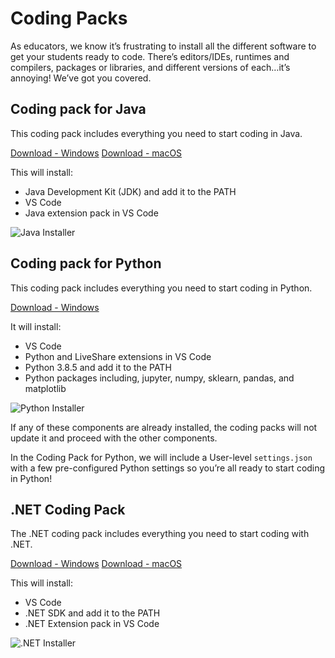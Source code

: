 Coding Packs
============

As educators, we know it’s frustrating to install all the different software to get your students ready to code. There’s editors/IDEs, runtimes and compilers, packages or libraries, and different versions of each…it’s annoying! We’ve got you covered.

Coding pack for Java
--------------------

This coding pack includes everything you need to start coding in Java.

[Download - Windows](https://aka.ms/vscode-java-installer-win) [Download - macOS](https://aka.ms/vscode-java-installer-mac)

This will install:

-   Java Development Kit (JDK) and add it to the PATH
-   VS Code
-   Java extension pack in VS Code

![Java Installer](images/installers/java-installer.png)

Coding pack for Python
----------------------

This coding pack includes everything you need to start coding in Python.

[Download - Windows](https://aka.ms/coding-pack-for-python-win)

It will install:

-   VS Code
-   Python and LiveShare extensions in VS Code
-   Python 3.8.5 and add it to the PATH
-   Python packages including, jupyter, numpy, sklearn, pandas, and matplotlib

![Python Installer](images/installers/python-installer.png)

If any of these components are already installed, the coding packs will not update it and proceed with the other components.

In the Coding Pack for Python, we will include a User-level `settings.json` with a few pre-configured Python settings so you’re all ready to start coding in Python!

.NET Coding Pack
----------------

The .NET coding pack includes everything you need to start coding with .NET.

[Download - Windows](https://aka.ms/dotnet-coding-pack-win) [Download - macOS](https://aka.ms/dotnet-coding-pack-mac)

This will install:

-   VS Code
-   .NET SDK and add it to the PATH
-   .NET Extension pack in VS Code

![.NET Installer](images/installers/dotnet-installer.png)
